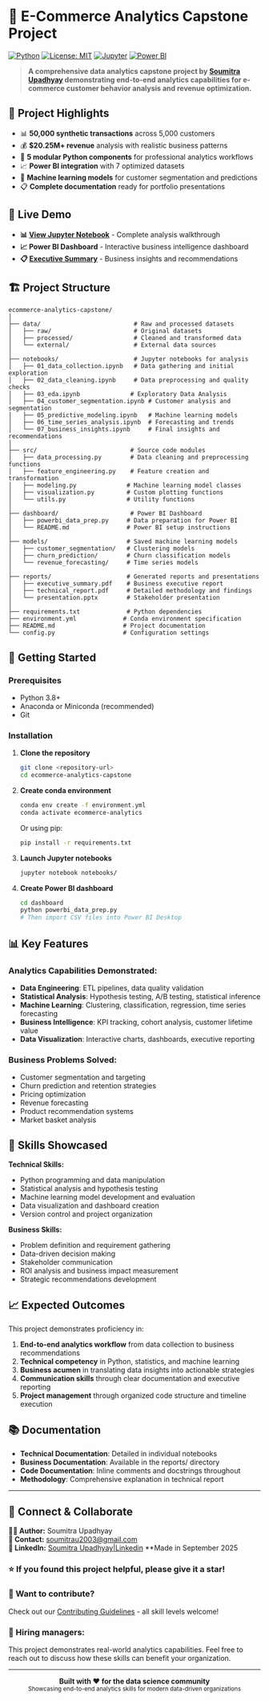 # 🛒 E-Commerce Analytics Capstone Project

[![Python](https://img.shields.io/badge/Python-3.8%2B-blue.svg)](https://www.python.org/downloads/)
[![License: MIT](https://img.shields.io/badge/License-MIT-yellow.svg)](https://opensource.org/licenses/MIT)
[![Jupyter](https://img.shields.io/badge/Jupyter-Notebook-orange.svg)](https://jupyter.org/)
[![Power BI](https://img.shields.io/badge/Power%20BI-Dashboard-yellow.svg)](https://powerbi.microsoft.com/)

> **A comprehensive data analytics capstone project by [Soumitra Upadhyay](https://github.com/Soumitra2003) demonstrating end-to-end analytics capabilities for e-commerce customer behavior analysis and revenue optimization.**

## 🎯 **Project Highlights**

- 📊 **50,000 synthetic transactions** across 5,000 customers
- 💰 **$20.25M+ revenue** analysis with realistic business patterns  
- 🔧 **5 modular Python components** for professional analytics workflows
- 📈 **Power BI integration** with 7 optimized datasets
- 🤖 **Machine learning models** for customer segmentation and predictions
- 📋 **Complete documentation** ready for portfolio presentations

## 🚀 **Live Demo**

- **📊 [View Jupyter Notebook](notebooks/01_data_collection.ipynb)** - Complete analysis walkthrough
- **📈 Power BI Dashboard** - Interactive business intelligence dashboard
- **📋 [Executive Summary](reports/executive_summary.md)** - Business insights and recommendations

## 🏗️ Project Structure

```
ecommerce-analytics-capstone/
│
├── data/                          # Raw and processed datasets
│   ├── raw/                       # Original datasets
│   ├── processed/                 # Cleaned and transformed data
│   └── external/                  # External data sources
│
├── notebooks/                     # Jupyter notebooks for analysis
│   ├── 01_data_collection.ipynb   # Data gathering and initial exploration
│   ├── 02_data_cleaning.ipynb     # Data preprocessing and quality checks
│   ├── 03_eda.ipynb              # Exploratory Data Analysis
│   ├── 04_customer_segmentation.ipynb # Customer analysis and segmentation
│   ├── 05_predictive_modeling.ipynb   # Machine learning models
│   ├── 06_time_series_analysis.ipynb  # Forecasting and trends
│   └── 07_business_insights.ipynb     # Final insights and recommendations
│
├── src/                          # Source code modules
│   ├── data_processing.py        # Data cleaning and preprocessing functions
│   ├── feature_engineering.py    # Feature creation and transformation
│   ├── modeling.py              # Machine learning model classes
│   ├── visualization.py         # Custom plotting functions
│   └── utils.py                 # Utility functions
│
├── dashboard/                    # Power BI Dashboard
│   ├── powerbi_data_prep.py     # Data preparation for Power BI
│   └── README.md                # Power BI setup instructions
│
├── models/                      # Saved machine learning models
│   ├── customer_segmentation/   # Clustering models
│   ├── churn_prediction/        # Churn classification models
│   └── revenue_forecasting/     # Time series models
│
├── reports/                     # Generated reports and presentations
│   ├── executive_summary.pdf    # Business executive report
│   ├── technical_report.pdf     # Detailed methodology and findings
│   └── presentation.pptx        # Stakeholder presentation
│
├── requirements.txt             # Python dependencies
├── environment.yml             # Conda environment specification
├── README.md                   # Project documentation
└── config.py                   # Configuration settings
```

## 🚀 Getting Started

### Prerequisites
- Python 3.8+
- Anaconda or Miniconda (recommended)
- Git

### Installation

1. **Clone the repository**
   ```bash
   git clone <repository-url>
   cd ecommerce-analytics-capstone
   ```

2. **Create conda environment**
   ```bash
   conda env create -f environment.yml
   conda activate ecommerce-analytics
   ```

   Or using pip:
   ```bash
   pip install -r requirements.txt
   ```

3. **Launch Jupyter notebooks**
   ```bash
   jupyter notebook notebooks/
   ```

4. **Create Power BI dashboard**
   ```bash
   cd dashboard
   python powerbi_data_prep.py
   # Then import CSV files into Power BI Desktop
   ```

## 📊 Key Features

### Analytics Capabilities Demonstrated:
- **Data Engineering**: ETL pipelines, data quality validation
- **Statistical Analysis**: Hypothesis testing, A/B testing, statistical inference
- **Machine Learning**: Clustering, classification, regression, time series forecasting
- **Business Intelligence**: KPI tracking, cohort analysis, customer lifetime value
- **Data Visualization**: Interactive charts, dashboards, executive reporting

### Business Problems Solved:
- Customer segmentation and targeting
- Churn prediction and retention strategies
- Pricing optimization
- Revenue forecasting
- Product recommendation systems
- Market basket analysis

## 🎯 Skills Showcased

**Technical Skills:**
- Python programming and data manipulation
- Statistical analysis and hypothesis testing
- Machine learning model development and evaluation
- Data visualization and dashboard creation
- Version control and project organization

**Business Skills:**
- Problem definition and requirement gathering
- Data-driven decision making
- Stakeholder communication
- ROI analysis and business impact measurement
- Strategic recommendations development

## 📈 Expected Outcomes

This project demonstrates proficiency in:
1. **End-to-end analytics workflow** from data collection to business recommendations
2. **Technical competency** in Python, statistics, and machine learning
3. **Business acumen** in translating data insights into actionable strategies
4. **Communication skills** through clear documentation and executive reporting
5. **Project management** through organized code structure and timeline execution

## 📚 Documentation

- **Technical Documentation**: Detailed in individual notebooks
- **Business Documentation**: Available in the reports/ directory
- **Code Documentation**: Inline comments and docstrings throughout
- **Methodology**: Comprehensive explanation in technical report

---

## 🤝 **Connect & Collaborate**

**👨‍💻 Author:** Soumitra Upadhyay  
**📧 Contact:** [soumitrau2003@gmail.com](mailto:soumitrau2003@gmail.com)  
**💼 LinkedIn:** [Soumitra Upadhyay|Linkedin]([https://linkedin.com/in/yourprofile](https://www.linkedin.com/in/soumitra-upadhyay-a51bb7262/))  
**Made in September 2025  

### **⭐ If you found this project helpful, please give it a star!**

### **🤝 Want to contribute?** 
Check out our [Contributing Guidelines](CONTRIBUTING.md) - all skill levels welcome!

### **💼 Hiring managers:**
This project demonstrates real-world analytics capabilities. Feel free to reach out to discuss how these skills can benefit your organization.

---

<div align="center">
  <strong>Built with ❤️ for the data science community</strong><br>
  <sub>Showcasing end-to-end analytics skills for modern data-driven organizations</sub>
</div>

